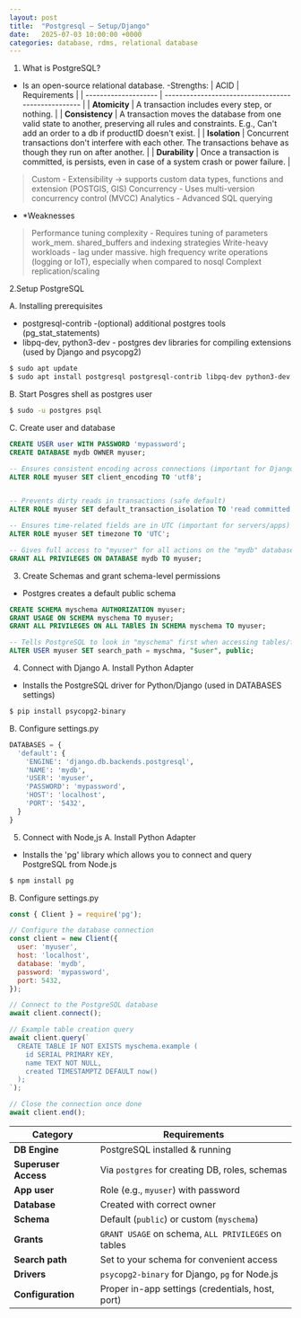 ```yaml
---
layout: post
title:  "Postgresql – Setup/Django"
date:   2025-07-03 10:00:00 +0000
categories: database, rdms, relational database
---
```



1. What is PostgreSQL?
- Is an open-source relational database. 
-Strengths:
| ACID                 | Requirements                                        |
| -------------------- | --------------------------------------------------- |
| **Atomicity**        | A transaction includes every step, or nothing.      |
| **Consistency**      | A transaction moves the database from one valid state to another, preserving all rules and constraints. E.g., Can't add an order to a db if productID doesn't exist.     |
| **Isolation**        | Concurrent transactions don't interfere with each other. The transactions behave as though they run on after another.           |
| **Durability**       | Once a transaction is committed, is persists, even in case of a system crash or power failure.                      |


> Custom - Extensibility -> supports custom data types, functions and extension (POSTGIS, GIS)
> Concurrency - Uses multi-version concurrency control (MVCC)
> Analytics - Advanced SQL querying
- *Weaknesses
> Performance tuning complexity - Requires tuning of parameters work_mem. shared_buffers and indexing strategies
> Write-heavy workloads - lag under massive. high frequency write operations (logging or IoT), especially when compared to nosql 
> Complext replication/scaling 


2.Setup PostgreSQL

A. Installing prerequisites
- postgresql-contrib -(optional) additional postgres tools (pg_stat_statements)
- libpq-dev, python3-dev - postgres dev libraries for compiling extensions (used by Django and psycopg2)
```bash
$ sudo apt update
$ sudo apt install postgresql postgresql-contrib libpq-dev python3-dev
```
B. Start Posgres shell as postgres user
```bash
$ sudo -u postgres psql
```

C. Create user and database
```sql
CREATE USER user WITH PASSWORD 'mypassword';
CREATE DATABASE mydb OWNER myuser;

-- Ensures consistent encoding across connections (important for Django)
ALTER ROLE myuser SET client_encoding TO 'utf8';


-- Prevents dirty reads in transactions (safe default)
ALTER ROLE myuser SET default_transaction_isolation TO 'read committed';

-- Ensures time-related fields are in UTC (important for servers/apps)
ALTER ROLE myuser SET timezone TO 'UTC';

-- Gives full access to "myuser" for all actions on the "mydb" database
GRANT ALL PRIVILEGES ON DATABASE mydb TO myuser;
```


3. Create Schemas and grant schema-level permissions
- Postgres creates a default public schema
```sql
CREATE SCHEMA myschema AUTHORIZATION myuser;
GRANT USAGE ON SCHEMA myschema TO myuser;
GRANT ALL PRIVILEGES ON ALL TABlES IN SCHEMA myschema TO myuser;

-- Tells PostgreSQL to look in "myschema" first when accessing tables/functions
ALTER USER myuser SET search_path = myschma, "$user", public;
```

4. Connect with Django
A. Install Python Adapter
- Installs the PostgreSQL driver for Python/Django (used in DATABASES settings)
```bash
$ pip install psycopg2-binary
```

B. Configure settings.py
```python
DATABASES = {
  'default': {
    'ENGINE': 'django.db.backends.postgresql',
    'NAME': 'mydb',
    'USER': 'myuser',
    'PASSWORD': 'mypassword',
    'HOST': 'localhost',
    'PORT': '5432',
  }
}
```

5. Connect with Node,js
A. Install Python Adapter
- Installs the 'pg' library which allows you to connect and query PostgreSQL from Node.js
```bash
$ npm install pg
```

B. Configure settings.py
```JavaScript
const { Client } = require('pg');

// Configure the database connection
const client = new Client({
  user: 'myuser',
  host: 'localhost',
  database: 'mydb',
  password: 'mypassword',
  port: 5432,
});

// Connect to the PostgreSQL database
await client.connect();

// Example table creation query
await client.query(`
  CREATE TABLE IF NOT EXISTS myschema.example (
    id SERIAL PRIMARY KEY,
    name TEXT NOT NULL,
    created TIMESTAMPTZ DEFAULT now()
  );
`);

// Close the connection once done
await client.end();

```

| Category             | Requirements                                        |
| -------------------- | --------------------------------------------------- |
| **DB Engine**        | PostgreSQL installed & running                      |
| **Superuser Access** | Via `postgres` for creating DB, roles, schemas      |
| **App user**         | Role (e.g., `myuser`) with password                 |
| **Database**         | Created with correct owner                          |
| **Schema**           | Default (`public`) or custom (`myschema`)           |
| **Grants**           | `GRANT USAGE` on schema, `ALL PRIVILEGES` on tables |
| **Search path**      | Set to your schema for convenient access            |
| **Drivers**          | `psycopg2-binary` for Django, `pg` for Node.js      |
| **Configuration**    | Proper in-app settings (credentials, host, port)    |
